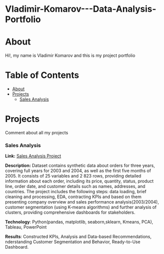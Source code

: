 # Vladimir-Komarov---Data-Analysis-Portfolio

# About 

Hi!, my name is Vladimir Komarov and this is my project portfolio 


# Table of Contents
- [About](#section-1)
- [Projects](#section-2)
  - [Sales Analysis](#subsection-21)
<!-- The rest of your content goes here -->


# Projects
 Comment about all my projects 
### Sales Analysis

**Link:** [Sales Analysis Project](https://github.com/BuravV/Vladimir-Komarov---Data-Analysis-Portfolio/tree/main/Sales%20Analysis)

**Description:** Dataset contains synthetic data about orders for  three years, covering full years for 2003 and 2004, as well as the first five months of 2005. It consists of 25 variables and 2 823 rows, providing detailed information about each order, including its price, quantity, status, product line, order date, and customer details such as names, addresses, and countries. The project includes the following steps: data loading, brief cleaning and processing, EDA, contracting KPIs and based on them presenting company overview and sales performance analysis(2003/2004), customer segmentation (using K-means algorithms) and further analysis of clusters, providing comprehensive dashboards for stakeholders. 

**Technology**: Python(pandas, matplotlib, seaborn,sklearn, Kmeans, PCA), Tableau, PowerPoint  

**Results**: Constructed KPIs, Analysis and Data-based Recommendations, nderstanding Customer Segmentation and Behavior, Ready-to-Use Dashboard.
